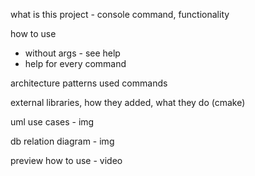 what is this project - console command, functionality

how to use
- without args - see help
- help for every command


architecture
patterns used 
commands


external libraries, how they added, what they do
(cmake)

uml use cases - img

db relation diagram - img


preview how to use - video

